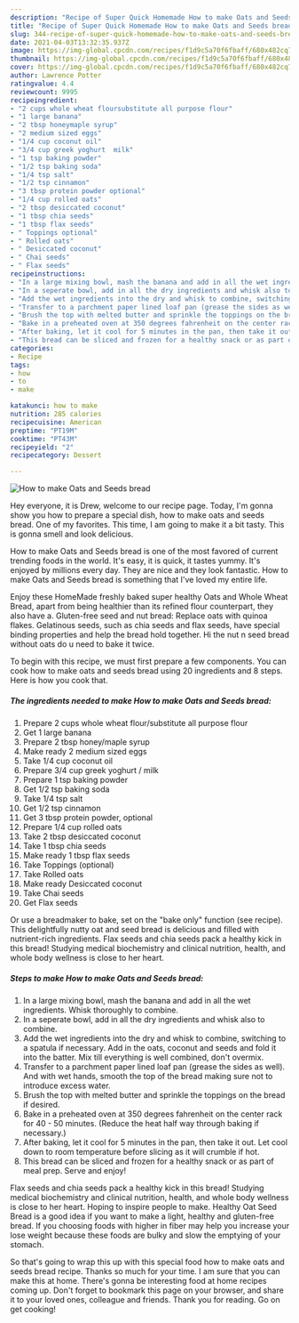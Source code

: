 ```yaml
---
description: "Recipe of Super Quick Homemade How to make Oats and Seeds bread"
title: "Recipe of Super Quick Homemade How to make Oats and Seeds bread"
slug: 344-recipe-of-super-quick-homemade-how-to-make-oats-and-seeds-bread
date: 2021-04-03T13:32:35.937Z
image: https://img-global.cpcdn.com/recipes/f1d9c5a70f6fbaff/680x482cq70/how-to-make-oats-and-seeds-bread-recipe-main-photo.jpg
thumbnail: https://img-global.cpcdn.com/recipes/f1d9c5a70f6fbaff/680x482cq70/how-to-make-oats-and-seeds-bread-recipe-main-photo.jpg
cover: https://img-global.cpcdn.com/recipes/f1d9c5a70f6fbaff/680x482cq70/how-to-make-oats-and-seeds-bread-recipe-main-photo.jpg
author: Lawrence Potter
ratingvalue: 4.4
reviewcount: 9995
recipeingredient:
- "2 cups whole wheat floursubstitute all purpose flour"
- "1 large banana"
- "2 tbsp honeymaple syrup"
- "2 medium sized eggs"
- "1/4 cup coconut oil"
- "3/4 cup greek yoghurt  milk"
- "1 tsp baking powder"
- "1/2 tsp baking soda"
- "1/4 tsp salt"
- "1/2 tsp cinnamon"
- "3 tbsp protein powder optional"
- "1/4 cup rolled oats"
- "2 tbsp desiccated coconut"
- "1 tbsp chia seeds"
- "1 tbsp flax seeds"
- " Toppings optional"
- " Rolled oats"
- " Desiccated coconut"
- " Chai seeds"
- " Flax seeds"
recipeinstructions:
- "In a large mixing bowl, mash the banana and add in all the wet ingredients. Whisk thoroughly to combine."
- "In a seperate bowl, add in all the dry ingredients and whisk also to combine."
- "Add the wet ingredients into the dry and whisk to combine, switching to a spatula if necessary. Add in the oats, coconut and seeds and fold it into the batter. Mix till everything is well combined, don&#39;t overmix."
- "Transfer to a parchment paper lined loaf pan (grease the sides as well). And with wet hands, smooth the top of the bread making sure not to introduce excess water."
- "Brush the top with melted butter and sprinkle the toppings on the bread if desired."
- "Bake in a preheated oven at 350 degrees fahrenheit on the center rack for 40 - 50 minutes. (Reduce the heat half way through baking if necessary.)"
- "After baking, let it cool for 5 minutes in the pan, then take it out. Let cool down to room temperature before slicing as it will crumble if hot."
- "This bread can be sliced and frozen for a healthy snack or as part of meal prep. Serve and enjoy!"
categories:
- Recipe
tags:
- how
- to
- make

katakunci: how to make 
nutrition: 285 calories
recipecuisine: American
preptime: "PT19M"
cooktime: "PT43M"
recipeyield: "2"
recipecategory: Dessert

---
```



![How to make Oats and Seeds bread](https://img-global.cpcdn.com/recipes/f1d9c5a70f6fbaff/680x482cq70/how-to-make-oats-and-seeds-bread-recipe-main-photo.jpg)

Hey everyone, it is Drew, welcome to our recipe page. Today, I'm gonna show you how to prepare a special dish, how to make oats and seeds bread. One of my favorites. This time, I am going to make it a bit tasty. This is gonna smell and look delicious.

How to make Oats and Seeds bread is one of the most favored of current trending foods in the world. It's easy, it is quick, it tastes yummy. It's enjoyed by millions every day. They are nice and they look fantastic. How to make Oats and Seeds bread is something that I've loved my entire life.

Enjoy these HomeMade freshly baked super healthy Oats and Whole Wheat Bread, apart from being healthier than its refined flour counterpart, they also have a. Gluten-free seed and nut bread: Replace oats with quinoa flakes. Gelatinous seeds, such as chia seeds and flax seeds, have special binding properties and help the bread hold together. Hi the nut n seed bread without oats do u need to bake it twice.


To begin with this recipe, we must first prepare a few components. You can cook how to make oats and seeds bread using 20 ingredients and 8 steps. Here is how you cook that.

<!--inarticleads1-->

##### The ingredients needed to make How to make Oats and Seeds bread:

1. Prepare 2 cups whole wheat flour/substitute all purpose flour
1. Get 1 large banana
1. Prepare 2 tbsp honey/maple syrup
1. Make ready 2 medium sized eggs
1. Take 1/4 cup coconut oil
1. Prepare 3/4 cup greek yoghurt / milk
1. Prepare 1 tsp baking powder
1. Get 1/2 tsp baking soda
1. Take 1/4 tsp salt
1. Get 1/2 tsp cinnamon
1. Get 3 tbsp protein powder, optional
1. Prepare 1/4 cup rolled oats
1. Take 2 tbsp desiccated coconut
1. Take 1 tbsp chia seeds
1. Make ready 1 tbsp flax seeds
1. Take  Toppings (optional)
1. Take  Rolled oats
1. Make ready  Desiccated coconut
1. Take  Chai seeds
1. Get  Flax seeds


Or use a breadmaker to bake, set on the &#34;bake only&#34; function (see recipe). This delightfully nutty oat and seed bread is delicious and filled with nutrient-rich ingredients. Flax seeds and chia seeds pack a healthy kick in this bread! Studying medical biochemistry and clinical nutrition, health, and whole body wellness is close to her heart. 

<!--inarticleads2-->

##### Steps to make How to make Oats and Seeds bread:

1. In a large mixing bowl, mash the banana and add in all the wet ingredients. Whisk thoroughly to combine.
1. In a seperate bowl, add in all the dry ingredients and whisk also to combine.
1. Add the wet ingredients into the dry and whisk to combine, switching to a spatula if necessary. Add in the oats, coconut and seeds and fold it into the batter. Mix till everything is well combined, don&#39;t overmix.
1. Transfer to a parchment paper lined loaf pan (grease the sides as well). And with wet hands, smooth the top of the bread making sure not to introduce excess water.
1. Brush the top with melted butter and sprinkle the toppings on the bread if desired.
1. Bake in a preheated oven at 350 degrees fahrenheit on the center rack for 40 - 50 minutes. (Reduce the heat half way through baking if necessary.)
1. After baking, let it cool for 5 minutes in the pan, then take it out. Let cool down to room temperature before slicing as it will crumble if hot.
1. This bread can be sliced and frozen for a healthy snack or as part of meal prep. Serve and enjoy!


Flax seeds and chia seeds pack a healthy kick in this bread! Studying medical biochemistry and clinical nutrition, health, and whole body wellness is close to her heart. Hoping to inspire people to make. Healthy Oat Seed Bread is a good idea if you want to make a light, healthy and gluten-free bread. If you choosing foods with higher in fiber may help you increase your lose weight because these foods are bulky and slow the emptying of your stomach. 

So that's going to wrap this up with this special food how to make oats and seeds bread recipe. Thanks so much for your time. I am sure that you can make this at home. There's gonna be interesting food at home recipes coming up. Don't forget to bookmark this page on your browser, and share it to your loved ones, colleague and friends. Thank you for reading. Go on get cooking!
